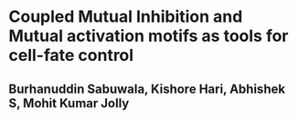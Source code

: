 # Coupled Mutual Inhibition and Mutual activation motifs as tools for cell-fate control
## Burhanuddin Sabuwala, Kishore Hari, Abhishek S, Mohit Kumar Jolly
